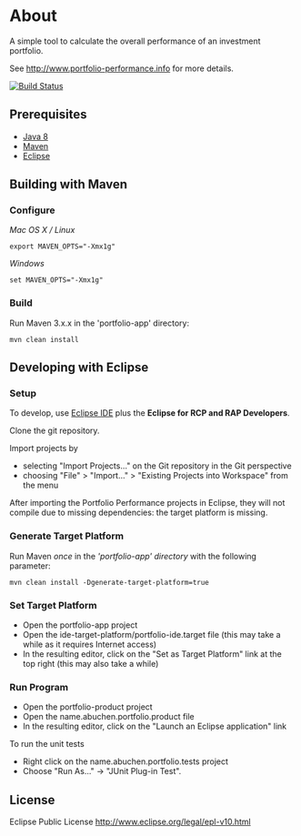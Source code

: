 # About

A simple tool to calculate the overall performance of an investment portfolio.

See http://www.portfolio-performance.info for more details.

[![Build Status](https://travis-ci.org/buchen/portfolio.svg?branch=master)](https://travis-ci.org/buchen/portfolio)

## Prerequisites

* [Java 8](http://www.java.com)
* [Maven](http://maven.apache.org)
* [Eclipse](http://www.eclipse.org)

## Building with Maven

### Configure

*Mac OS X / Linux*
```
export MAVEN_OPTS="-Xmx1g"
```

*Windows*
```
set MAVEN_OPTS="-Xmx1g"
```

### Build

Run Maven 3.x.x in the 'portfolio-app' directory:

```
mvn clean install
```

## Developing with Eclipse

### Setup

To develop, use [Eclipse IDE](http://eclipse.org/downloads/) plus the **Eclipse for RCP and RAP Developers**.

Clone the git repository.

Import projects by
* selecting "Import Projects..." on the Git repository in the Git perspective
* choosing "File" > "Import..." > "Existing Projects into Workspace" from the menu 

After importing the Portfolio Performance projects in Eclipse, they will not compile due to missing dependencies: the target platform is missing.

### Generate Target Platform

Run Maven *once* in the *'portfolio-app' directory* with the following parameter:
```
mvn clean install -Dgenerate-target-platform=true
```

### Set Target Platform

* Open the portfolio-app project
* Open the ide-target-platform/portfolio-ide.target file (this may take a while as it requires Internet access)
* In the resulting editor, click on the "Set as Target Platform" link at the top right (this may also take a while)

### Run Program

* Open the portfolio-product project
* Open the name.abuchen.portfolio.product file
* In the resulting editor, click on the "Launch an Eclipse application" link

To run the unit tests
* Right click on the name.abuchen.portfolio.tests project
* Choose "Run As..." -> "JUnit Plug-in Test".

## License
 
Eclipse Public License
http://www.eclipse.org/legal/epl-v10.html
 
